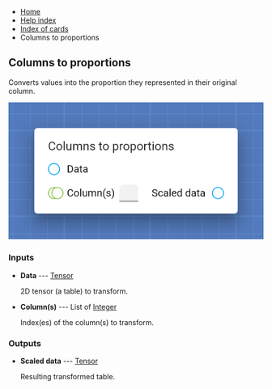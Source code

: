 <ul class="breadcrumb">
    <li><a href="">Home</a></li>
    <li><a href="help.html">Help index</a></li>
    <li><a href="cards/">Index of cards</a></li>
    <li>Columns to proportions</li>
</ul>

## Columns to proportions

Converts values into the proportion they represented in their original column.

!["Columns to proportions" card](assets/img/cards/columnsToProportions.png)


### Inputs


* **Data** --- [Tensor](types/Tensor.html)

  2D tensor (a table) to transform.

* **Column(s)** --- List of [Integer](types/Integer.html)

  Index(es) of the column(s) to transform.





### Outputs


* **Scaled data** --- [Tensor](types/Tensor.html)

  Resulting transformed table.




